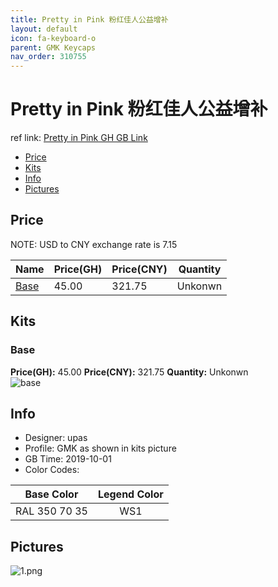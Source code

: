 ```yaml
---
title: Pretty in Pink 粉红佳人公益增补
layout: default
icon: fa-keyboard-o
parent: GMK Keycaps
nav_order: 310755
---
```


# Pretty in Pink 粉红佳人公益增补

ref link: [Pretty in Pink GH GB Link](https://novelkeys.xyz/collections/frontpage/products/gmk-pretty-in-pink-kit-gb)  

* [Price](#price)  
* [Kits](#kits)  
* [Info](#info)  
* [Pictures](#pictures)  


## Price  
NOTE: USD to CNY exchange rate is 7.15

| Name          | Price(GH)    |  Price(CNY) | Quantity |
| ------------- | ------------ |  ---------- | -------- |
|[Base](#base)|45.00|321.75|Unkonwn|


## Kits  
### Base  
**Price(GH):** 45.00	**Price(CNY):** 321.75	**Quantity:** Unkonwn  
<img src="{{ 'assets/images/gmk-keycaps/prettyinpink/kits_pics/base.jpg' | relative_url }}" alt="base" class="image featured">


## Info  
* Designer: upas  
* Profile: GMK as shown in kits picture  
* GB Time: 2019-10-01  
* Color Codes:  

| Base Color     | Legend Color
| :-------------: | :------------:
|RAL 350 70 35|WS1


## Pictures  
<img src="{{ 'assets/images/gmk-keycaps/prettyinpink/rendering_pics/1.png' | relative_url }}" alt="1.png" class="image featured">
